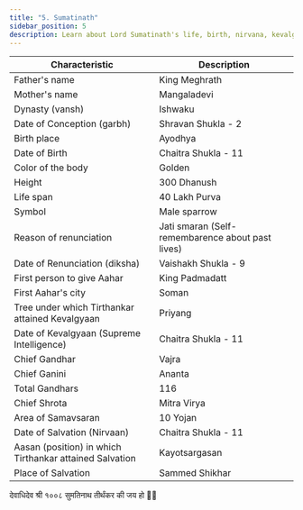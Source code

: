```yaml
---
title: "5. Sumatinath"
sidebar_position: 5
description: Learn about Lord Sumatinath's life, birth, nirvana, kevalgyan, and other important details.
---
```


| Characteristic | Description |
|---|---|
| Father's name | King Meghrath |
| Mother's name | Mangaladevi |
| Dynasty (vansh) | Ishwaku |
| Date of Conception (garbh) | Shravan Shukla - 2 |
| Birth place | Ayodhya |
| Date of Birth | Chaitra Shukla - 11 |
| Color of the body | Golden |
| Height | 300 Dhanush |
| Life span | 40 Lakh Purva |
| Symbol | Male sparrow |
| Reason of renunciation | Jati smaran (Self-remembarence about past lives) |
| Date of Renunciation (diksha) | Vaishakh Shukla - 9 |
| First person to give Aahar | King Padmadatt |
| First Aahar's city | Soman |
| Tree under which Tirthankar attained Kevalgyaan | Priyang |
| Date of Kevalgyaan (Supreme Intelligence) | Chaitra Shukla - 11 |
| Chief Gandhar | Vajra |
| Chief Ganini | Ananta |
| Total Gandhars | 116 |
| Chief Shrota | Mitra Virya |
| Area of Samavsaran | 10 Yojan |
| Date of Salvation (Nirvaan) | Chaitra Shukla - 11 |
| Aasan (position) in which Tirthankar attained Salvation | Kayotsargasan |
| Place of Salvation | Sammed Shikhar |

<p style={{textAlign: "center", fontWeight: 'bold'}}>देवाधिदेव श्री १००८ सुमतिनाथ तीर्थंकर की जय हो 🙏🏻</p>